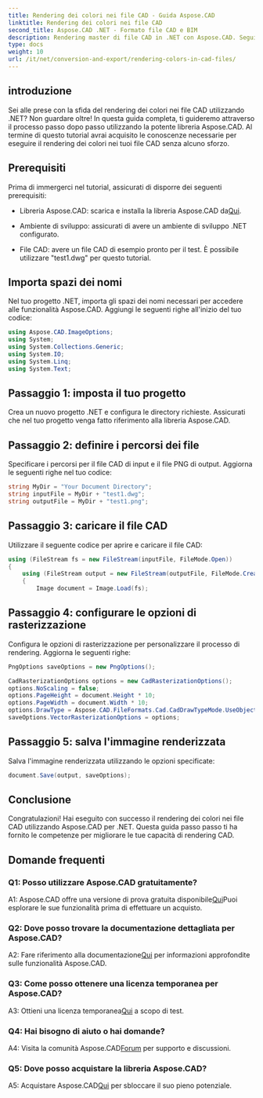 ```yaml
---
title: Rendering dei colori nei file CAD - Guida Aspose.CAD
linktitle: Rendering dei colori nei file CAD
second_title: Aspose.CAD .NET - Formato file CAD e BIM
description: Rendering master di file CAD in .NET con Aspose.CAD. Segui la nostra guida passo passo per colori vividi.
type: docs
weight: 10
url: /it/net/conversion-and-export/rendering-colors-in-cad-files/
---
```

## introduzione

Sei alle prese con la sfida del rendering dei colori nei file CAD utilizzando .NET? Non guardare oltre! In questa guida completa, ti guideremo attraverso il processo passo dopo passo utilizzando la potente libreria Aspose.CAD. Al termine di questo tutorial avrai acquisito le conoscenze necessarie per eseguire il rendering dei colori nei tuoi file CAD senza alcuno sforzo.

## Prerequisiti

Prima di immergerci nel tutorial, assicurati di disporre dei seguenti prerequisiti:

-  Libreria Aspose.CAD: scarica e installa la libreria Aspose.CAD da[Qui](https://releases.aspose.com/cad/net/).

- Ambiente di sviluppo: assicurati di avere un ambiente di sviluppo .NET configurato.

- File CAD: avere un file CAD di esempio pronto per il test. È possibile utilizzare "test1.dwg" per questo tutorial.

## Importa spazi dei nomi

Nel tuo progetto .NET, importa gli spazi dei nomi necessari per accedere alle funzionalità Aspose.CAD. Aggiungi le seguenti righe all'inizio del tuo codice:

```csharp
using Aspose.CAD.ImageOptions;
using System;
using System.Collections.Generic;
using System.IO;
using System.Linq;
using System.Text;
```

## Passaggio 1: imposta il tuo progetto

Crea un nuovo progetto .NET e configura le directory richieste. Assicurati che nel tuo progetto venga fatto riferimento alla libreria Aspose.CAD.

## Passaggio 2: definire i percorsi dei file

Specificare i percorsi per il file CAD di input e il file PNG di output. Aggiorna le seguenti righe nel tuo codice:

```csharp
string MyDir = "Your Document Directory";
string inputFile = MyDir + "test1.dwg";
string outputFile = MyDir + "test1.png";
```

## Passaggio 3: caricare il file CAD

Utilizzare il seguente codice per aprire e caricare il file CAD:

```csharp
using (FileStream fs = new FileStream(inputFile, FileMode.Open))
{
    using (FileStream output = new FileStream(outputFile, FileMode.Create))
    {
        Image document = Image.Load(fs);
```

## Passaggio 4: configurare le opzioni di rasterizzazione

Configura le opzioni di rasterizzazione per personalizzare il processo di rendering. Aggiorna le seguenti righe:

```csharp
PngOptions saveOptions = new PngOptions();

CadRasterizationOptions options = new CadRasterizationOptions();
options.NoScaling = false;
options.PageHeight = document.Height * 10;
options.PageWidth = document.Width * 10;
options.DrawType = Aspose.CAD.FileFormats.Cad.CadDrawTypeMode.UseObjectColor;
saveOptions.VectorRasterizationOptions = options;
```

## Passaggio 5: salva l'immagine renderizzata

Salva l'immagine renderizzata utilizzando le opzioni specificate:

```csharp
document.Save(output, saveOptions);
```

## Conclusione

Congratulazioni! Hai eseguito con successo il rendering dei colori nei file CAD utilizzando Aspose.CAD per .NET. Questa guida passo passo ti ha fornito le competenze per migliorare le tue capacità di rendering CAD.

## Domande frequenti

### Q1: Posso utilizzare Aspose.CAD gratuitamente?

 A1: Aspose.CAD offre una versione di prova gratuita disponibile[Qui](https://releases.aspose.com/)Puoi esplorare le sue funzionalità prima di effettuare un acquisto.

### Q2: Dove posso trovare la documentazione dettagliata per Aspose.CAD?

 A2: Fare riferimento alla documentazione[Qui](https://reference.aspose.com/cad/net/) per informazioni approfondite sulle funzionalità Aspose.CAD.

### Q3: Come posso ottenere una licenza temporanea per Aspose.CAD?

 A3: Ottieni una licenza temporanea[Qui](https://purchase.aspose.com/temporary-license/) a scopo di test.

### Q4: Hai bisogno di aiuto o hai domande?

 A4: Visita la comunità Aspose.CAD[Forum](https://forum.aspose.com/c/cad/19) per supporto e discussioni.

### Q5: Dove posso acquistare la libreria Aspose.CAD?

 A5: Acquistare Aspose.CAD[Qui](https://purchase.aspose.com/buy) per sbloccare il suo pieno potenziale.